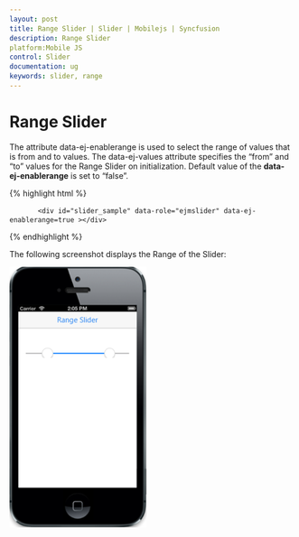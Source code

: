```yaml
---
layout: post
title: Range Slider | Slider | Mobilejs | Syncfusion
description: Range Slider
platform:Mobile JS
control: Slider
documentation: ug
keywords: slider, range
---
```


#  Range Slider

 The attribute data-ej-enablerange is used to select the range of values that is from and to values. The data-ej-values attribute specifies the “from” and “to” values for the Range Slider on initialization. Default value of the **data-ej-enablerange** is set to “false”.

{% highlight html %}

           <div id="slider_sample" data-role="ejmslider" data-ej-enablerange=true ></div>    

{% endhighlight %}


The following screenshot displays the Range of the Slider:

![](Range-Slider_images/Rangeslider_img1.png) 

